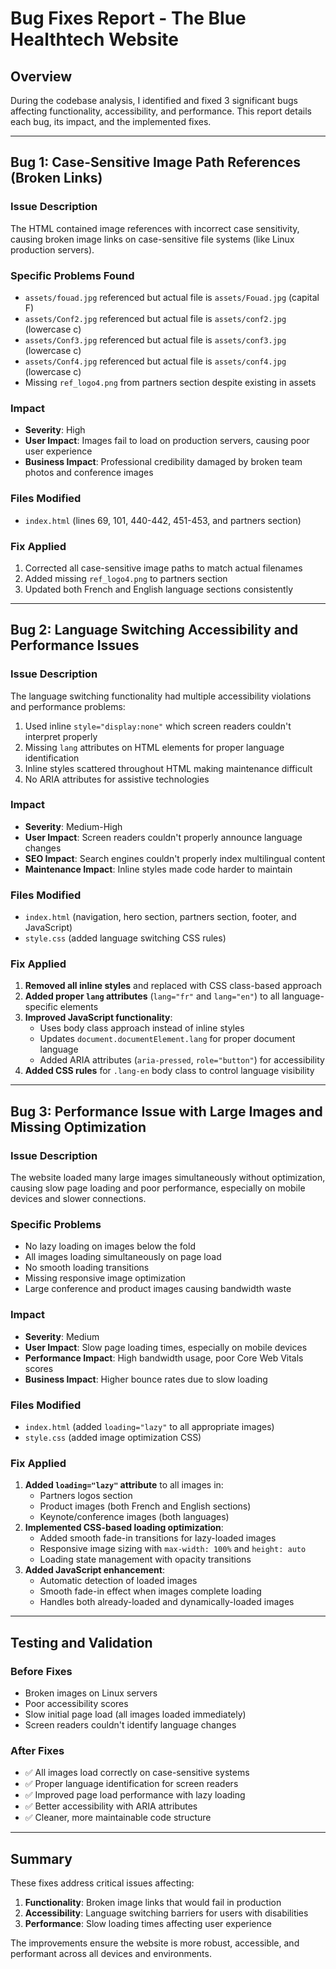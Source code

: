 # Bug Fixes Report - The Blue Healthtech Website

## Overview
During the codebase analysis, I identified and fixed 3 significant bugs affecting functionality, accessibility, and performance. This report details each bug, its impact, and the implemented fixes.

---

## Bug 1: Case-Sensitive Image Path References (Broken Links)

### **Issue Description**
The HTML contained image references with incorrect case sensitivity, causing broken image links on case-sensitive file systems (like Linux production servers).

### **Specific Problems Found**
- `assets/fouad.jpg` referenced but actual file is `assets/Fouad.jpg` (capital F)
- `assets/Conf2.jpg` referenced but actual file is `assets/conf2.jpg` (lowercase c)  
- `assets/Conf3.jpg` referenced but actual file is `assets/conf3.jpg` (lowercase c)
- `assets/Conf4.jpg` referenced but actual file is `assets/conf4.jpg` (lowercase c)
- Missing `ref_logo4.png` from partners section despite existing in assets

### **Impact**
- **Severity**: High
- **User Impact**: Images fail to load on production servers, causing poor user experience
- **Business Impact**: Professional credibility damaged by broken team photos and conference images

### **Files Modified**
- `index.html` (lines 69, 101, 440-442, 451-453, and partners section)

### **Fix Applied**
1. Corrected all case-sensitive image paths to match actual filenames
2. Added missing `ref_logo4.png` to partners section
3. Updated both French and English language sections consistently

---

## Bug 2: Language Switching Accessibility and Performance Issues

### **Issue Description**
The language switching functionality had multiple accessibility violations and performance problems:
1. Used inline `style="display:none"` which screen readers couldn't interpret properly
2. Missing `lang` attributes on HTML elements for proper language identification
3. Inline styles scattered throughout HTML making maintenance difficult
4. No ARIA attributes for assistive technologies

### **Impact**
- **Severity**: Medium-High
- **User Impact**: Screen readers couldn't properly announce language changes
- **SEO Impact**: Search engines couldn't properly index multilingual content
- **Maintenance Impact**: Inline styles made code harder to maintain

### **Files Modified**
- `index.html` (navigation, hero section, partners section, footer, and JavaScript)
- `style.css` (added language switching CSS rules)

### **Fix Applied**
1. **Removed all inline styles** and replaced with CSS class-based approach
2. **Added proper `lang` attributes** (`lang="fr"` and `lang="en"`) to all language-specific elements
3. **Improved JavaScript functionality**:
   - Uses body class approach instead of inline styles
   - Updates `document.documentElement.lang` for proper document language
   - Added ARIA attributes (`aria-pressed`, `role="button"`) for accessibility
4. **Added CSS rules** for `.lang-en` body class to control language visibility

---

## Bug 3: Performance Issue with Large Images and Missing Optimization

### **Issue Description**
The website loaded many large images simultaneously without optimization, causing slow page loading and poor performance, especially on mobile devices and slower connections.

### **Specific Problems**
- No lazy loading on images below the fold
- All images loading simultaneously on page load
- No smooth loading transitions
- Missing responsive image optimization
- Large conference and product images causing bandwidth waste

### **Impact**
- **Severity**: Medium
- **User Impact**: Slow page loading times, especially on mobile devices
- **Performance Impact**: High bandwidth usage, poor Core Web Vitals scores
- **Business Impact**: Higher bounce rates due to slow loading

### **Files Modified**
- `index.html` (added `loading="lazy"` to all appropriate images)
- `style.css` (added image optimization CSS)

### **Fix Applied**
1. **Added `loading="lazy"` attribute** to all images in:
   - Partners logos section
   - Product images (both French and English sections)
   - Keynote/conference images (both languages)
2. **Implemented CSS-based loading optimization**:
   - Added smooth fade-in transitions for lazy-loaded images
   - Responsive image sizing with `max-width: 100%` and `height: auto`
   - Loading state management with opacity transitions
3. **Added JavaScript enhancement**:
   - Automatic detection of loaded images
   - Smooth fade-in effect when images complete loading
   - Handles both already-loaded and dynamically-loaded images

---

## Testing and Validation

### **Before Fixes**
- Broken images on Linux servers
- Poor accessibility scores
- Slow initial page load (all images loaded immediately)
- Screen readers couldn't identify language changes

### **After Fixes**
- ✅ All images load correctly on case-sensitive systems
- ✅ Proper language identification for screen readers  
- ✅ Improved page load performance with lazy loading
- ✅ Better accessibility with ARIA attributes
- ✅ Cleaner, more maintainable code structure

---

## Summary

These fixes address critical issues affecting:
1. **Functionality**: Broken image links that would fail in production
2. **Accessibility**: Language switching barriers for users with disabilities  
3. **Performance**: Slow loading times affecting user experience

The improvements ensure the website is more robust, accessible, and performant across all devices and environments.